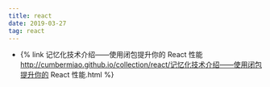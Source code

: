 ```yaml
---
title: react
date: 2019-03-27
tag: react
---
```



- {% link 记忆化技术介绍——使用闭包提升你的 React 性能 http://cumbermiao.github.io/collection/react/记忆化技术介绍——使用闭包提升你的 React 性能.html %}

